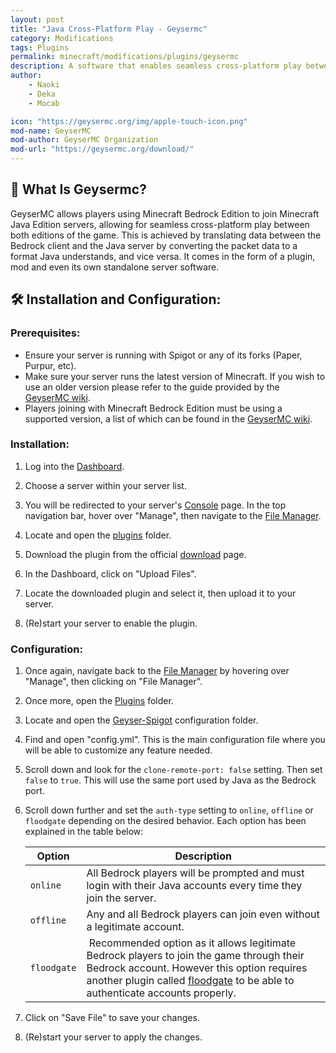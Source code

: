 ```yaml
---
layout: post
title: "Java Cross-Platform Play - Geysermc"
category: Modifications
tags: Plugins
permalink: minecraft/modifications/plugins/geysermc
description: A software that enables seamless cross-platform play between Bedrock and Java.
author:
    - Naoki
    - Deka
    - Mocab

icon: "https://geysermc.org/img/apple-touch-icon.png"
mod-name: GeyserMC
mod-author: GeyserMC Organization
mod-url: "https://geysermc.org/download/"
---
```


## :electric_plug: What Is Geysermc?

GeyserMC allows players using Minecraft Bedrock Edition to join Minecraft Java Edition servers, allowing for seamless cross-platform play between both editions of the game. This is achieved by translating data between the Bedrock client and the Java server by converting the packet data to a format Java understands, and vice versa. It comes in the form of a plugin, mod and even its own standalone server software.

## :hammer_and_wrench: Installation and Configuration:

### Prerequisites:

-   Ensure your server is running with Spigot or any of its forks (Paper, Purpur, etc).
-   Make sure your server runs the latest version of Minecraft. If you wish to use an older version please refer to the guide provided by the [GeyserMC wiki](https://geysermc.org/wiki/geyser/supported-versions/).
-   Players joining with Minecraft Bedrock Edition must be using a supported version, a list of which can be found in the [GeyserMC wiki](https://geysermc.org/wiki/geyser/supported-versions/).

### Installation:

1. Log into the [Dashboard](https://client.falixnodes.net/).

2. Choose a server within your server list.

3. You will be redirected to your server's [Console](https://client.falixnodes.net/server/console) page. In the top navigation bar, hover over "Manage", then navigate to the [File Manager](https://client.falixnodes.net/server/filemanager).

4. Locate and open the [plugins](https://client.falixnodes.net/server/filemanager?dir=/plugins/) folder.

5. Download the plugin from the official [download](https://geysermc.org/download/) page.

6. In the Dashboard, click on "Upload Files".

7. Locate the downloaded plugin and select it, then upload it to your server.

8. (Re)start your server to enable the plugin.

### Configuration:

1. Once again, navigate back to the [File Manager](https://client.falixnodes.net/server/filemanager) by hovering over "Manage", then clicking on "File Manager".

2. Once more, open the [Plugins](https://client.falixnodes.net/server/filemanager?dir=/plugins/) folder.

3. Locate and open the [Geyser-Spigot](https://client.falixnodes.net/server/filemanager?dir=/plugins/Geyser-Spigot/) configuration folder.

4. Find and open "config.yml". This is the main configuration file where you will be able to customize any feature needed.

5. Scroll down and look for the `clone-remote-port: false` setting. Then set `false` to `true`. This will use the same port used by Java as the Bedrock port.

6. Scroll down further and set the `auth-type` setting to `online`, `offline` or `floodgate` depending on the desired behavior. Each option has been explained in the table below:

    | Option      | Description                                                                                                                                                                                                                                                               |
    | ----------- | ------------------------------------------------------------------------------------------------------------------------------------------------------------------------------------------------------------------------------------------------------------------------- |
    | `online`    | All Bedrock players will be prompted and must login with their Java accounts every time they join the server.                                                                                                                                                             |
    | `offline`   | Any and all Bedrock players can join even without a legitimate account.                                                                                                                                                                                                   |
    | `floodgate` |  Recommended option as it allows legitimate Bedrock players to join the game through their Bedrock account. However this option requires another plugin called [floodgate](https://geysermc.org/download?project=floodgate) to be able to authenticate accounts properly. |

7. Click on "Save File" to save your changes.

8. (Re)start your server to apply the changes.
